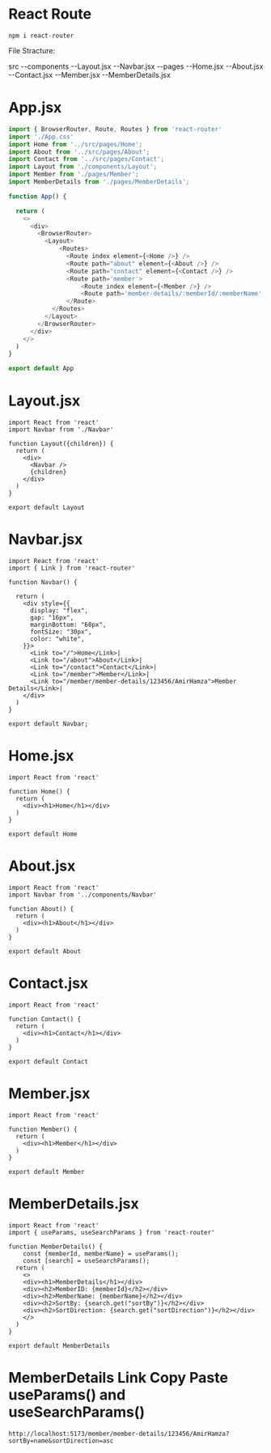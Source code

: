 # React Route

```Install React Router
npm i react-router
```

File Stracture:

src
    --components
                --Layout.jsx
                --Navbar.jsx
    --pages
          --Home.jsx
          --About.jsx
          --Contact.jsx
          --Member.jsx
          --MemberDetails.jsx


# App.jsx

```js
import { BrowserRouter, Route, Routes } from 'react-router'
import './App.css'
import Home from '../src/pages/Home';
import About from '../src/pages/About';
import Contact from '../src/pages/Contact';
import Layout from './components/Layout';
import Member from './pages/Member';
import MemberDetails from './pages/MemberDetails';

function App() {

  return (
    <>
      <div>
        <BrowserRouter>
          <Layout>
              <Routes>
                <Route index element={<Home />} />
                <Route path="about" element={<About />} />
                <Route path="contact" element={<Contact />} />
                <Route path='member'>
                    <Route index element={<Member />} />
                    <Route path='member-details/:memberId/:memberName' element={<MemberDetails />} />
                </Route>
            </Routes>
          </Layout>
        </BrowserRouter>
      </div>
    </>
  )
}

export default App

```

# Layout.jsx
```
import React from 'react'
import Navbar from './Navbar'

function Layout({children}) {
  return (
    <div>
      <Navbar />
      {children}
    </div>
  )
}

export default Layout
```
# Navbar.jsx
```
import React from 'react'
import { Link } from 'react-router'

function Navbar() {

  return (
    <div style={{
      display: "flex",
      gap: "16px",
      marginBottom: "60px",
      fontSize: "30px",
      color: "white",
    }}>
      <Link to="/">Home</Link>|
      <Link to="/about">About</Link>|
      <Link to="/contact">Contact</Link>|
      <Link to="/member">Member</Link>|
      <Link to="/member/member-details/123456/AmirHamza">Member Details</Link>|
    </div>
  )
}

export default Navbar;
```
# Home.jsx
```
import React from 'react'

function Home() {
  return (
    <div><h1>Home</h1></div>
  )
}

export default Home
```
# About.jsx
```
import React from 'react'
import Navbar from '../components/Navbar'

function About() {
  return (
    <div><h1>About</h1></div>
  )
}

export default About
```
# Contact.jsx
```
import React from 'react'

function Contact() {
  return (
    <div><h1>Contact</h1></div>
  )
}

export default Contact
```
# Member.jsx
```
import React from 'react'

function Member() {
  return (
    <div><h1>Member</h1></div>
  )
}

export default Member
```
# MemberDetails.jsx
```
import React from 'react'
import { useParams, useSearchParams } from 'react-router'

function MemberDetails() {
    const {memberId, memberName} = useParams();
    const [search] = useSearchParams();
  return (
    <>
    <div><h1>MemberDetails</h1></div>
    <div><h2>MemberID: {memberId}</h2></div>
    <div><h2>MemberName: {memberName}</h2></div>
    <div><h2>SortBy: {search.get("sortBy")}</h2></div>
    <div><h2>SortDirection: {search.get("sortDirection")}</h2></div>
    </>
  )
}

export default MemberDetails
```
# MemberDetails Link Copy Paste useParams() and useSearchParams()
```
http://localhost:5173/member/member-details/123456/AmirHamza?sortBy=name&sortDirection=asc
```
